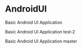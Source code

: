 # AndroidUI

Basic Android UI Application


Basic Android UI Application test-2

Basic Android UI Application master

